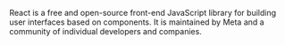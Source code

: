 React is a free and open-source front-end JavaScript library for building user interfaces based on components. It is maintained by Meta and a community of individual developers and companies.
